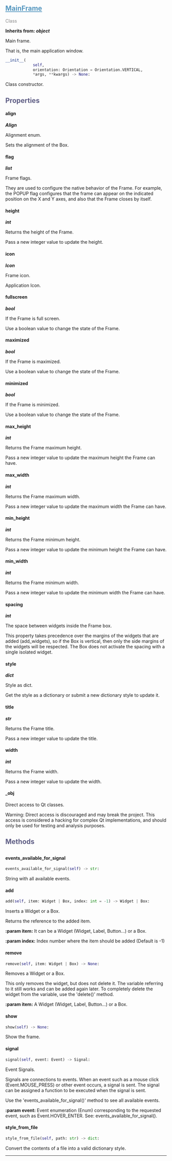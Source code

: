 

## <h2 style="color: #5697bf;"><u>MainFrame</u></h2>

<span style="color: #888;">Class</span>

**Inherits from: _object_**

Main frame.
 
 That is, the main application window.
 

```python
__init__(
            self,
            orientation: Orientation = Orientation.VERTICAL,
            *args, **kwargs) -> None:
```

Class constructor.

### <h2 style="color: #5e5d84;">Properties</h2>

#### align

**_Align_**

Alignment enum.

Sets the alignment of the Box.


#### flag

**_list_**

Frame flags.

They are used to configure the native behavior of the Frame.
For example, the POPUP flag configures that the frame can appear on 
the indicated position on the X and Y axes, and also that the Frame 
closes by itself.


#### height

**_int_**

Returns the height of the Frame.

Pass a new integer value to update the height.


#### icon

**_Icon_**

Frame icon.

Application Icon.


#### fullscreen

**_bool_**

If the Frame is full screen.

Use a boolean value to change the state of the Frame.


#### maximized

**_bool_**

If the Frame is maximized.

Use a boolean value to change the state of the Frame.


#### minimized

**_bool_**

If the Frame is minimized.

Use a boolean value to change the state of the Frame.


#### max_height

**_int_**

Returns the Frame maximum height.

Pass a new integer value to update the maximum height the Frame can 
have.


#### max_width

**_int_**

Returns the Frame maximum width.

Pass a new integer value to update the maximum width the Frame can 
have.


#### min_height

**_int_**

Returns the Frame minimum height.

Pass a new integer value to update the minimum height the Frame can 
have.


#### min_width

**_int_**

Returns the Frame minimum width.

Pass a new integer value to update the minimum width the Frame can 
have.


#### spacing

**_int_**


The space between widgets inside the Frame box.

This property takes precedence over the margins of the widgets that 
are added (add_widgets), so if the Box is vertical, then only the side 
margins of the widgets will be respected. The Box does not activate 
the spacing with a single isolated widget.


#### style

**_dict_**

Style as dict.

Get the style as a dictionary or submit a new dictionary style to 
update it.


#### title

**_str_**

Returns the Frame title.

Pass a new integer value to update the title.


#### width

**_int_**

Returns the Frame width.

Pass a new integer value to update the width.


#### _obj

Direct access to Qt classes.

Warning: Direct access is discouraged and may break the project. 
This access is considered a hacking for complex Qt implementations, 
and should only be used for testing and analysis purposes.


### <h2 style="color: #5e5d84;">Methods<h2>


#### events_available_for_signal

```python
events_available_for_signal(self) -> str:
```

String with all available events.

#### add

```python
add(self, item: Widget | Box, index: int = -1) -> Widget | Box:
```

Inserts a Widget or a Box.

  Returns the reference to the added item.
  
  
**:param item:** It can be a Widget (Widget, Label, Button...) or a Box.
  
**:param index:** Index number where the item should be added 
   (Default is -1)
  

#### remove

```python
remove(self, item: Widget | Box) -> None:
```

Removes a Widget or a Box.

  This only removes the widget, but does not delete it. The variable 
  referring to it still works and can be added again later. To 
  completely delete the widget from the variable, use the 'delete()' 
  method.

  
**:param item:** A Widget (Widget, Label, Button...) or a Box.
  

#### show

```python
show(self) -> None:
```

Show the frame.

#### signal

```python
signal(self, event: Event) -> Signal:
```

Event Signals.

  Signals are connections to events. When an event such as a mouse 
  click (Event.MOUSE_PRESS) or other event occurs, a signal is 
  sent. The signal can be assigned a function to be executed when the 
  signal is sent.

  Use the 'events_available_for_signal()' method to see all available 
  events.

  
**:param event:**
   Event enumeration (Enum) corresponding to the requested event, 
   such as Event.HOVER_ENTER. See: events_available_for_signal().
  

#### style_from_file

```python
style_from_file(self, path: str) -> dict:
```

Convert the contents of a file into a valid dictionary style.


---